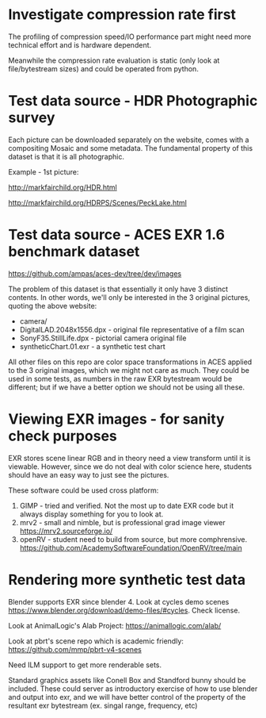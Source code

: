 # Investigate compression rate first

The profiling of compression speed/IO performance part might need more technical effort and is hardware dependent.

Meanwhile the compression rate evaluation is static (only look at file/bytestream sizes) and could be operated from python.

# Test data source - HDR Photographic survey 

Each picture can be downloaded separately on the website, comes with a compositing Mosaic and some metadata.
The fundamental property of this dataset is that it is all photographic.

Example - 1st picture: 

http://markfairchild.org/HDR.html

http://markfairchild.org/HDRPS/Scenes/PeckLake.html

# Test data source - ACES EXR 1.6 benchmark dataset

https://github.com/ampas/aces-dev/tree/dev/images

The problem of this dataset is that essentially it only have 3 distinct contents.
In other words, we'll only be interested in the 3 original pictures, quoting the above website:

- camera/
- DigitalLAD.2048x1556.dpx - original file representative of a film scan
- SonyF35.StillLife.dpx - pictorial camera original file
- syntheticChart.01.exr - a synthetic test chart

All other files on this repo are color space transformations in ACES applied to the 3 original images, which we might not care as much.
They could be used in some tests, as numbers in the raw EXR bytestream would be different; but if we have a better option we should not be using all these.

# Viewing EXR images - for sanity check purposes

EXR stores scene linear RGB and in theory need a view transform until it is viewable.
However, since we do not deal with color science here, students should have an easy way to just see the pictures.

These software could be used cross platform:

1. GIMP - tried and verified. Not the most up to date EXR code but it always display something for you to look at.
2. mrv2 - small and nimble, but is professional grad image viewer https://mrv2.sourceforge.io/
3. openRV - student need to build from source, but more comphrensive. https://github.com/AcademySoftwareFoundation/OpenRV/tree/main

# Rendering more synthetic test data

Blender supports EXR since blender 4. Look at cycles demo scenes https://www.blender.org/download/demo-files/#cycles.
Check license.

Look at AnimalLogic's Alab Project: https://animallogic.com/alab/

Look at pbrt's scene repo which is academic friendly: https://github.com/mmp/pbrt-v4-scenes

Need ILM support to get more renderable sets.

Standard graphics assets like Conell Box and Standford bunny should be included. These could server as introductory exercise of how to use blender and output into exr, and we will have better control of the property of the resultant exr bytestream (ex. singal range, frequency, etc)


